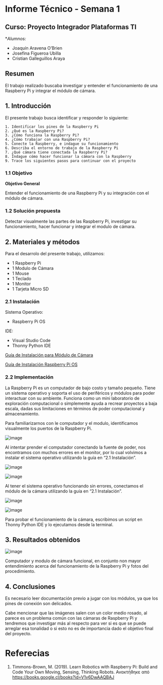 # Informe Técnico - Semana 1
## Curso: Proyecto Integrador Plataformas TI

**Alumnos:*
* Joaquín Aravena O’Brien
* Josefina Figueroa Ubilla
* Cristian Galleguillos Araya

## Resumen 

El trabajo realizado buscaba investigar y entender el funcionamiento de una Raspberry Pi y integrar el módulo de cámara.

## 1. Introducción

El presente trabajo busca identificar y responder lo siguiente:

    1. Identificar los pines de la Raspberry Pi
    2. ¿Qué es la Raspberry Pi?
    3. ¿Cómo funciona la Raspberry Pi?
    4. ¿Cómo trabajar con una Raspberry Pi?
    5. Conecte la Raspberry, e indague su funcionamiento
    6. Describa el entorno de trabajo de la Raspberry Pi
    7. ¿Qué cámara tiene conectada la Raspberry Pi?
    8. Indague cómo hacer funcionar la cámara con la Raspberry
    9. Trace los siguientes pasos para continuar con el proyecto

### 1.1 Objetivo

**Objetivo General**

Entender el funcionamiento de una Raspberry Pi y su integración con el módulo de cámara.

### 1.2 Solución propuesta

Detectar visualmente las partes de las Raspberry Pi, investigar su funcionamiento, hacer funcionar y integrar el modulo de cámara.

## 2. Materiales y métodos

Para el desarrolo del presente trabajo, utilizamos:

- 1 Raspberry Pi
- 1 Modulo de Cámara
- 1 Mouse
- 1 Teclado
- 1 Monitor
- 1 Tarjeta Micro SD

### 2.1 Instalación
Sistema Operativo:
- Raspberry Pi OS

IDE:
- Visual Studio Code
- Thonny Python IDE

[Guía de Instalación para Módulo de Cámara ](https://projects.raspberrypi.org/en/projects/getting-started-with-picamera/4)

[Guía de Instalación Raspberry Pi OS ](https://www.youtube.com/watch?v=ntaXWS8Lk34)

### 2.2 Implementación
La Raspberry Pi es un computador de bajo costo y tamaño pequeño. Tiene un sistema operativo y soporta el uso de periféricos y módulos para poder interactuar con su ambiente. Funciona como un mini laboratorio de exploración computacional o simplemente ayuda a recrear proyectos a baja escala, dadas sus limitaciones en términos de poder computacional y almacenamiento.

Para familiarizarnos con le computador y el modulo, identificamos visualmente los puertos de la Raspberry Pi.

![image](/images/parts.png)

Al intentar prender el computador conectando la fuente de poder, nos encontramos con muchos errores en el monitor, por lo cual volvimos a instalar el sistema operativo utilizando la guía en “2.1 Instalación”.

![image](/images/raspi-config.jpeg)

![image](/images/camera-on.jpeg)

Al tener el sistema operativo funcionando sin errores, conectamos el módulo de la cámara utilizando la guía en “2.1 Instalación”.

![image](/images/code1.jpeg)

![image](/images/terminal.png)

Para probar el funcionamiento de la cámara, escribimos un script en Thonny Python IDE y lo ejecutamos desde la terminal.

## 3. Resultados obtenidos

![image](/images/foto1.jpeg)

Computador y modulo de cámara funcional, en conjunto non mayor entendimiento acerca del funcionamiento de la Raspberry Pi y fotos del procedimiento.

## 4. Conclusiones

Es necesario leer documentación previo a jugar con los módulos, ya que los pines de conexión son delicados.

Cabe mencionar que las imágenes salen con un color medio rosado, al parece es un problema común con las cámaras de Raspberry Pi y tendremos que investigar más al respecto para ver si es que se puede arreglar esa tonalidad o si esto no es de importancia dado el objetivo final del proyecto.


# Referecias

1. Timmons-Brown, M. (2019). Learn Robotics with Raspberry Pi: Build and Code Your Own Moving, Sensing, Thinking Robots. Ανακτήθηκε από https://books.google.cl/books?id=V1v6DwAAQBAJ
